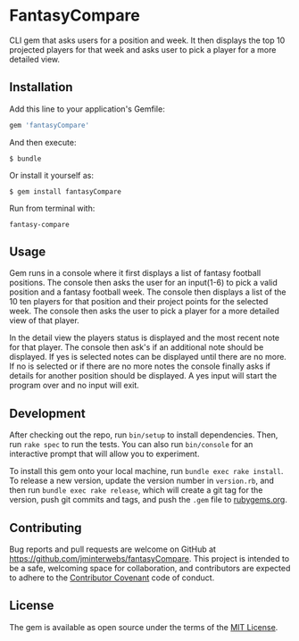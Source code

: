 # FantasyCompare

CLI gem that asks users for a position and week. It then displays the top 10 projected players for that week and asks user to pick a player for a more detailed view.

## Installation

Add this line to your application's Gemfile:

```ruby
gem 'fantasyCompare'
```

And then execute:

    $ bundle

Or install it yourself as:

    $ gem install fantasyCompare

Run from terminal with:

    fantasy-compare 

## Usage

Gem runs in a console where it first displays a list of fantasy football positions. The console then asks the user for an input(1-6) to pick a valid position and a fantasy football week. The console then displays a list of the 10 ten players for that position and their project points for the selected week. The console then asks the user to pick a player for a more detailed view of that player.

In the detail view the players status is displayed and the most recent note for that player. The console then ask's if an additional note should be displayed. If yes is selected notes can be displayed until there are no more. If no is selected or if there are no more notes the console finally asks if details for another position should be displayed. A yes input will start the program over and no input will exit.

## Development

After checking out the repo, run `bin/setup` to install dependencies. Then, run `rake spec` to run the tests. You can also run `bin/console` for an interactive prompt that will allow you to experiment.

To install this gem onto your local machine, run `bundle exec rake install`. To release a new version, update the version number in `version.rb`, and then run `bundle exec rake release`, which will create a git tag for the version, push git commits and tags, and push the `.gem` file to [rubygems.org](https://rubygems.org).

## Contributing

Bug reports and pull requests are welcome on GitHub at https://github.com/jminterwebs/fantasyCompare. This project is intended to be a safe, welcoming space for collaboration, and contributors are expected to adhere to the [Contributor Covenant](http://contributor-covenant.org) code of conduct.


## License

The gem is available as open source under the terms of the [MIT License](http://opensource.org/licenses/MIT).
